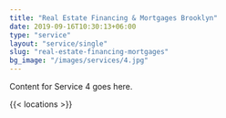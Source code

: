 ```yaml
---
title: "Real Estate Financing & Mortgages Brooklyn"
date: 2019-09-16T10:30:13+06:00
type: "service"
layout: "service/single"
slug: "real-estate-financing-mortgages"
bg_image: "/images/services/4.jpg"
---
```



Content for Service 4 goes here.


{{< locations >}}